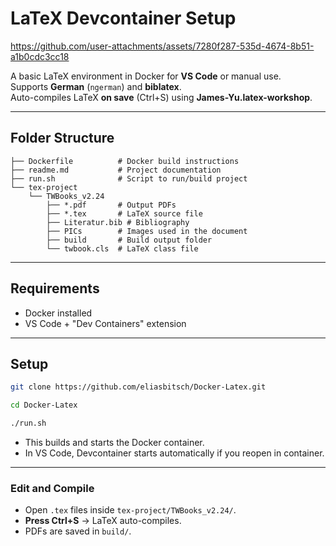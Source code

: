 # LaTeX Devcontainer Setup

https://github.com/user-attachments/assets/7280f287-535d-4674-8b51-a1b0cdc3cc18

A basic LaTeX environment in Docker for **VS Code** or manual use.  
Supports **German** (`ngerman`) and **biblatex**.  
Auto-compiles LaTeX **on save** (Ctrl+S) using **James-Yu.latex-workshop**.

---

## Folder Structure

```
├── Dockerfile          # Docker build instructions
├── readme.md           # Project documentation
├── run.sh              # Script to run/build project
└── tex-project
    └── TWBooks_v2.24
        ├── *.pdf       # Output PDFs
        ├── *.tex       # LaTeX source file
        ├── Literatur.bib # Bibliography
        ├── PICs        # Images used in the document
        ├── build       # Build output folder
        └── twbook.cls  # LaTeX class file

```
---

## Requirements

- Docker installed
- VS Code + "Dev Containers" extension

---

## Setup

```bash
git clone https://github.com/eliasbitsch/Docker-Latex.git
```
```bash
cd Docker-Latex
```
```bash
./run.sh
```
- This builds and starts the Docker container.
- In VS Code, Devcontainer starts automatically if you reopen in container.

---

### Edit and Compile

- Open `.tex` files inside `tex-project/TWBooks_v2.24/`.
- **Press Ctrl+S** → LaTeX auto-compiles.
- PDFs are saved in `build/`.

